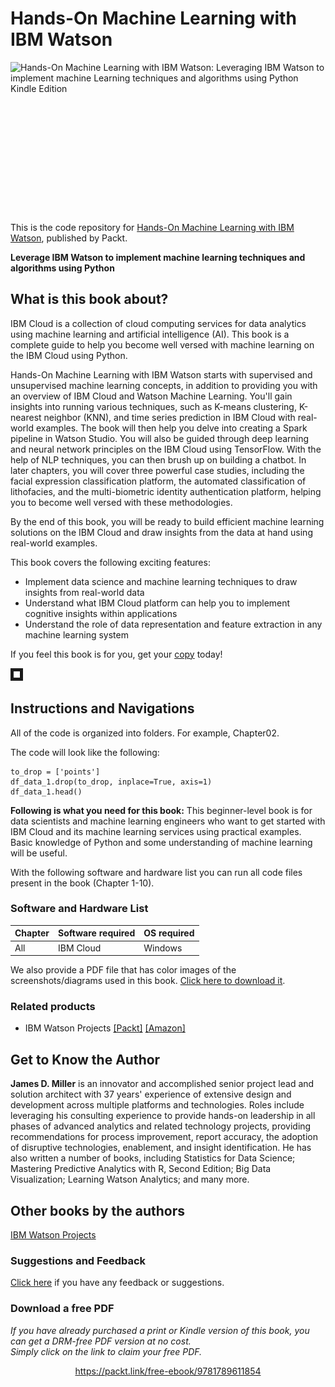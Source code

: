 #  Hands-On Machine Learning with IBM Watson

<a href="https://www.amazon.in/Hands-Machine-Learning-IBM-Watson-ebook/dp/B07P17TNWF?utm_source=github&utm_medium=repository&utm_campaign="><img src="https://images-eu.ssl-images-amazon.com/images/I/51mSKfkaZaL.jpg" alt=" Hands-On Machine Learning with IBM Watson: Leveraging IBM Watson to implement machine Learning techniques and algorithms using Python   Kindle Edition  " height="256px" align="right"></a>

This is the code repository for [ Hands-On Machine Learning with IBM Watson](https://www.amazon.in/Hands-Machine-Learning-IBM-Watson-ebook/dp/B07P17TNWF?utm_source=github&utm_medium=repository&utm_campaign=), published by Packt.

**Leverage IBM Watson to implement machine learning techniques and algorithms using Python**

## What is this book about?
IBM Cloud is a collection of cloud computing services for data analytics using machine learning and artificial intelligence (AI). This book is a complete guide to help you become well versed with machine learning on the IBM Cloud using Python. 

Hands-On Machine Learning with IBM Watson starts with supervised and unsupervised machine learning concepts, in addition to providing you with an overview of IBM Cloud and Watson Machine Learning. You'll gain insights into running various techniques, such as K-means clustering, K-nearest neighbor (KNN), and time series prediction in IBM Cloud with real-world examples. The book will then help you delve into creating a Spark pipeline in Watson Studio. You will also be guided through deep learning and neural network principles on the IBM Cloud using TensorFlow. With the help of NLP techniques, you can then brush up on building a chatbot. In later chapters, you will cover three powerful case studies, including the facial expression classification platform, the automated classification of lithofacies, and the multi-biometric identity authentication platform, helping you to become well versed with these methodologies.

By the end of this book, you will be ready to build efficient machine learning solutions on the IBM Cloud and draw insights from the data at hand using real-world examples.

This book covers the following exciting features:

* Implement data science and machine learning techniques to draw insights from real-world data
* Understand what IBM Cloud platform can help you to implement cognitive insights within applications
* Understand the role of data representation and feature extraction in any machine learning system

If you feel this book is for you, get your [copy](https://www.amazon.com/dp/1-789-61627-1) today!

<a href="https://www.packtpub.com/?utm_source=github&utm_medium=banner&utm_campaign=GitHubBanner"><img src="https://raw.githubusercontent.com/PacktPublishing/GitHub/master/GitHub.png" 
alt="https://www.packtpub.com/" border="5" /></a>

## Instructions and Navigations
All of the code is organized into folders. For example, Chapter02.

The code will look like the following:
```
to_drop = ['points']
df_data_1.drop(to_drop, inplace=True, axis=1)
df_data_1.head()
```

**Following is what you need for this book:**
This beginner-level book is for data scientists and machine learning engineers who want to get started with IBM Cloud and its machine learning services using practical examples. Basic knowledge of Python and some understanding of machine learning will be useful.

With the following software and hardware list you can run all code files present in the book (Chapter 1-10).
### Software and Hardware List
| Chapter | Software required | OS required |
| -------- | ------------------------------------ | ----------------------------------- |
| All | IBM Cloud | Windows |

We also provide a PDF file that has color images of the screenshots/diagrams used in this book. [Click here to download it](http://www.packtpub.com/sites/default/files/downloads/9781789611854_ColorImages.pdf).

### Related products
* IBM Watson Projects [[Packt]](https://prod.packtpub.com/in/big-data-and-business-intelligence/ibm-watson-projects) [[Amazon]](https://www.amazon.in/IBM-Watson-Projects-intelligence-performance-ebook/dp/B07F2VGDR5/ref=sr_1_1?keywords=IBM+Projects&qid=1553862501&s=digital-text&sr=1-1-spell)

## Get to Know the Author
**James D. Miller** is an innovator and accomplished senior project lead and solution architect with 37 years' experience of extensive design and development across multiple platforms and technologies. Roles include leveraging his consulting experience to provide hands-on leadership in all phases of advanced analytics and related technology projects, providing recommendations for process improvement, report accuracy, the adoption of disruptive technologies, enablement, and insight identification. He has also written a number of books, including Statistics for Data Science; Mastering Predictive Analytics with R, Second Edition; Big Data Visualization; Learning Watson Analytics; and many more.


## Other books by the authors
[ IBM Watson Projects ](https://www.amazon.in/IBM-Watson-Projects-intelligence-performance-ebook/dp/B07F2VGDR5/ref=sr_1_1?keywords=IBM+Projects&qid=1553862501&s=digital-text&sr=1-1-spell&utm_source=github&utm_medium=repository&utm_campaign=)


### Suggestions and Feedback
[Click here](https://docs.google.com/forms/d/e/1FAIpQLSdy7dATC6QmEL81FIUuymZ0Wy9vH1jHkvpY57OiMeKGqib_Ow/viewform) if you have any feedback or suggestions.


### Download a free PDF

 <i>If you have already purchased a print or Kindle version of this book, you can get a DRM-free PDF version at no cost.<br>Simply click on the link to claim your free PDF.</i>
<p align="center"> <a href="https://packt.link/free-ebook/9781789611854">https://packt.link/free-ebook/9781789611854 </a> </p>
